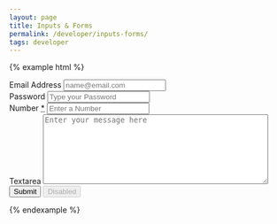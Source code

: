 ```yaml
---
layout: page
title: Inputs & Forms
permalink: /developer/inputs-forms/
tags: developer
---
```


{% example html %}
<form class="cgu-form">
    <div class="form-group">
      <label for="emailaddress">Email Address</label>
      <input id="emailaddress" class="form-field" type="email" placeholder="name@email.com">
    </div>
    <div class="form-group">
      <label for="password">Password</label>
      <input id="password" class="form-field" type="password" placeholder="Type your Password">
    </div>
    <div class="form-group">
      <label for="number">Number <abbr title="Required">*</abbr></label>
      <input id="number" class="form-field" type="number" placeholder="Enter a Number" pattern="[0-9]*">
    </div>
    <div class="form-group">
      <label for="textarea">Textarea</label>
      <textarea id="textarea" class="form-field" rows="8" cols="48" placeholder="Enter your message here"></textarea>
    </div>
    <div class="form-group">
        <input id="submit" type="submit" value="Submit" class="button"/>
        <input id="disabled" type="button" value="Disabled" class="button" disabled/>
    </div>
</form>
{% endexample %}
